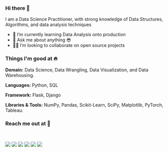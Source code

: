 ### Hi there 👋

I am a Data Science Practitioner, with strong knowledge of Data Structures, Algorithms, and data analysis techniques

- 🌱 I’m currently learning Data Analysis onto production
- 💬 Ask me about anything 😎
- 🧑‍💻 I’m looking to collaborate on open source projects


### Things I'm good at :fire:

**Domain:** Data Science, Data Wrangling, Data Visualization, and Data Warehousing.

**Languages:**  Python, SQL

**Framework:** Flask, Django

**Libraries & Tools:** NumPy, Pandas, Scikit-Learn, SciPy, Matplotlib, PyTorch, Tableau.

### Reach me out at 📱
<br> 

[<img src="https://img.icons8.com/bubbles/65/000000/gmail-new.png"/>](https://mail.google.com/mail/u/1/?view=cm&fs=1&to=puneetpushkar5999@gmail.com&tf=1)
[<img src="https://img.icons8.com/bubbles/66/000000/twitter-squared.png"/>](https://twitter.com/puneet_pushkar)
[<img src="https://img.icons8.com/bubbles/64/000000/linkedin.png"/>](https://www.linkedin.com/in/puneetpushkar/)
[<img src="https://img.icons8.com/bubbles/64/000000/telegram-app.png"/>](https://t.me/puneetpushkar)
[<img src="https://img.icons8.com/bubbles/64/000000/instagram-new--v2.png"/>](https://www.instagram.com/puneetpushkar_/)
[<img src="https://img.icons8.com/bubbles/64/000000/medium-new.png"/>](https://medium.com/@puneetpushkar)
